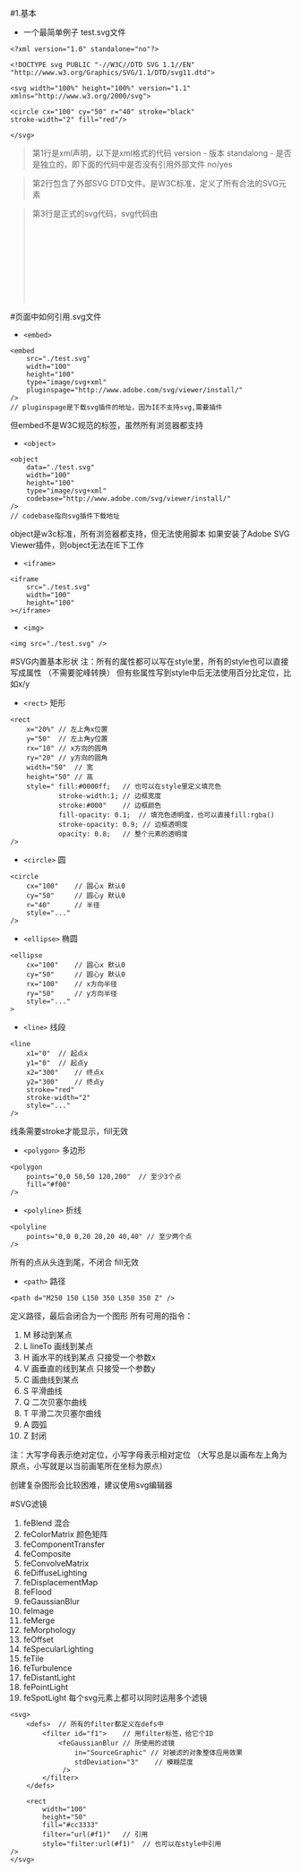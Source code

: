 #1.基本

* 一个最简单例子 test.svg文件
```
<?xml version="1.0" standalone="no"?>

<!DOCTYPE svg PUBLIC "-//W3C//DTD SVG 1.1//EN" 
"http://www.w3.org/Graphics/SVG/1.1/DTD/svg11.dtd">

<svg width="100%" height="100%" version="1.1"
xmlns="http://www.w3.org/2000/svg">

<circle cx="100" cy="50" r="40" stroke="black"
stroke-width="2" fill="red"/>

</svg>
```

> 第1行是xml声明，以下是xml格式的代码
version - 版本
standalong - 是否是独立的，即下面的代码中是否没有引用外部文件 no/yes

> 第2行包含了外部SVG DTD文件。是W3C标准，定义了所有合法的SVG元素

> 第3行是正式的svg代码，svg代码由<svg>标签包裹
width/height设置宽高、version设置使用的svg版本、xmlns设置可定义svg的命名空间

#页面中如何引用.svg文件

* ```<embed>```
```
<embed
    src="./test.svg"
    width="100"
    height="100"
    type="image/svg+xml"
    pluginspage="http://www.adobe.com/svg/viewer/install/"
/>
// pluginspage是下载svg插件的地址，因为IE不支持svg,需要插件
```
但embed不是W3C规范的标签，虽然所有浏览器都支持

* ```<object>```
```
<object
    data="./test.svg"
    width="100"
    height="100"
    type="image/svg+xml"
    codebase="http://www.adobe.com/svg/viewer/install/"
/>
// codebase指向svg插件下载地址
```
object是w3c标准，所有浏览器都支持，但无法使用脚本
如果安装了Adobe SVG Viewer插件，则object无法在IE下工作

* ```<iframe>```
```
<iframe
    src="./test.svg"
    width="100"
    height="100"
></iframe>
```

* ```<img>```
```
<img src="./test.svg" />
```

#SVG内置基本形状
注：所有的属性都可以写在style里，所有的style也可以直接写成属性
（不需要驼峰转换）
但有些属性写到style中后无法使用百分比定位，比如x/y
* ```<rect>``` 矩形
```
<rect
    x="20%" // 左上角x位置
    y="50"  // 左上角y位置
    rx="10" // x方向的圆角
    ry="20" // y方向的圆角
    width="50"  // 宽
    height="50" // 高
    style=" fill:#0000ff;   // 也可以在style里定义填充色
            stroke-width:1; // 边框宽度
            stroke:#000"    // 边框颜色
            fill-opacity: 0.1;  // 填充色透明度，也可以直接fill:rgba()
            stroke-opacity: 0.9; // 边框透明度
            opacity: 0.8;   // 整个元素的透明度
/>
```
* ```<circle>``` 圆
```
<circle
    cx="100"    // 圆心x 默认0
    cy="50"     // 圆心y 默认0
    r="40"      // 半径
    style="..."
/>
```

* ```<ellipse>``` 椭圆
```
<ellipse
    cx="100"    // 圆心x 默认0
    cy="50"     // 圆心y 默认0
    rx="100"    // x方向半径
    ry="50"     // y方向半径
    style="..."
>
```
* ```<line>``` 线段
```
<line
    x1="0"  // 起点x
    y1="0"  // 起点y
    x2="300"    // 终点x
    y2="300"    // 终点y
    stroke="red"
    stroke-width="2"
    style="..."
/>
```
线条需要stroke才能显示，fill无效

* ```<polygon>``` 多边形
```
<polygon
    points="0,0 50,50 120,200"  // 至少3个点
    fill="#f00"
/>
```

* ```<polyline>``` 折线
```
<polyline
    points="0,0 0,20 20,20 40,40" // 至少两个点
/>
```
所有的点从头连到尾，不闭合 fill无效

* ```<path>``` 路径
```
<path d="M250 150 L150 350 L350 350 Z" />
```
定义路径，最后会闭合为一个图形
所有可用的指令：
1. M 移动到某点
2. L lineTo 画线到某点
3. H 画水平的线到某点 只接受一个参数x
4. V 画垂直的线到某点 只接受一个参数y
5. C 画曲线到某点
6. S 平滑曲线
7. Q 二次贝塞尔曲线
8. T 平滑二次贝塞尔曲线
9. A 圆弧
10. Z 封闭

注：大写字母表示绝对定位，小写字母表示相对定位
（大写总是以画布左上角为原点，小写就是以当前画笔所在坐标为原点）

创建复杂图形会比较困难，建议使用svg编辑器

#SVG滤镜
1. feBlend 混合
2. feColorMatrix 颜色矩阵
3. feComponentTransfer
4. feComposite
5. feConvolveMatrix
6. feDiffuseLighting
7. feDisplacementMap
8. feFlood
9. feGaussianBlur
10. feImage
11. feMerge
12. feMorphology
13. feOffset
14. feSpecularLighting
15. feTile
16. feTurbulence
17. feDistantLight
18. fePointLight
19. feSpotLight
每个svg元素上都可以同时运用多个滤镜

```
<svg>
    <defs>  // 所有的filter都定义在defs中
        <filter id="f1">    // 用filter标签，给它个ID
            <feGaussianBlur // 所使用的滤镜
                in="SourceGraphic" // 对被滤的对象整体应用效果
                stdDeviation="3"    // 模糊层度
             /> 
        </filter>
    </defs>
    
    <rect
        width="100"
        height="50"
        fill="#cc3333"
        filter="url(#f1)"   // 引用
        style="filter:url(#f1)"  // 也可以在style中引用
/> 
</svg>
```




